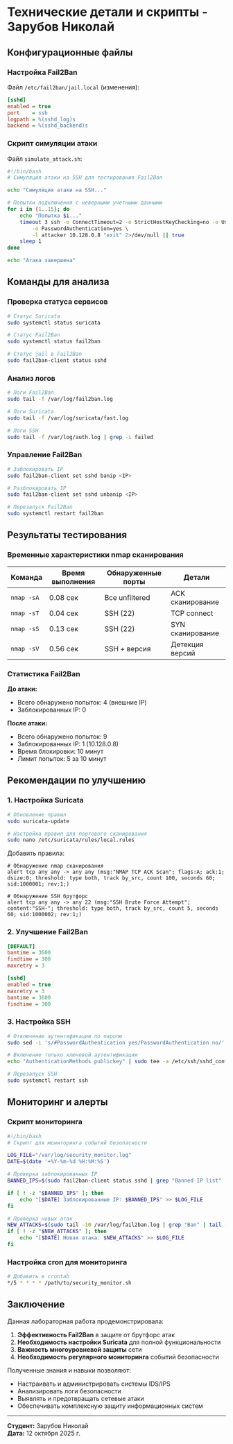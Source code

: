 # Технические детали и скрипты - Зарубов Николай

## Конфигурационные файлы

### Настройка Fail2Ban

Файл `/etc/fail2ban/jail.local` (изменения):
```ini
[sshd]
enabled = true
port    = ssh
logpath = %(sshd_log)s
backend = %(sshd_backend)s
```

### Скрипт симуляции атаки

Файл `simulate_attack.sh`:
```bash
#!/bin/bash
# Симуляция атаки на SSH для тестирования Fail2Ban

echo "Симуляция атаки на SSH..."

# Попытки подключения с неверными учетными данными
for i in {1..15}; do
    echo "Попытка $i..."
    timeout 3 ssh -o ConnectTimeout=2 -o StrictHostKeyChecking=no -o UserKnownHostsFile=/dev/null \
        -o PasswordAuthentication=yes \
        -l attacker 10.128.0.8 "exit" 2>/dev/null || true
    sleep 1
done

echo "Атака завершена"
```

## Команды для анализа

### Проверка статуса сервисов
```bash
# Статус Suricata
sudo systemctl status suricata

# Статус Fail2Ban
sudo systemctl status fail2ban

# Статус jail в Fail2Ban
sudo fail2ban-client status sshd
```

### Анализ логов
```bash
# Логи Fail2Ban
sudo tail -f /var/log/fail2ban.log

# Логи Suricata
sudo tail -f /var/log/suricata/fast.log

# Логи SSH
sudo tail -f /var/log/auth.log | grep -i failed
```

### Управление Fail2Ban
```bash
# Заблокировать IP
sudo fail2ban-client set sshd banip <IP>

# Разблокировать IP
sudo fail2ban-client set sshd unbanip <IP>

# Перезапуск Fail2Ban
sudo systemctl restart fail2ban
```

## Результаты тестирования

### Временные характеристики nmap сканирования

| Команда | Время выполнения | Обнаруженные порты | Детали |
|---------|------------------|-------------------|---------|
| `nmap -sA` | 0.08 сек | Все unfiltered | ACK сканирование |
| `nmap -sT` | 0.04 сек | SSH (22) | TCP connect |
| `nmap -sS` | 0.13 сек | SSH (22) | SYN сканирование |
| `nmap -sV` | 0.56 сек | SSH + версия | Детекция версий |

### Статистика Fail2Ban

**До атаки:**
- Всего обнаружено попыток: 4 (внешние IP)
- Заблокированных IP: 0

**После атаки:**
- Всего обнаружено попыток: 9
- Заблокированных IP: 1 (10.128.0.8)
- Время блокировки: 10 минут
- Лимит попыток: 5 за 10 минут

## Рекомендации по улучшению

### 1. Настройка Suricata

```bash
# Обновление правил
sudo suricata-update

# Настройка правил для портового сканирования
sudo nano /etc/suricata/rules/local.rules
```

Добавить правила:
```
# Обнаружение nmap сканирования
alert tcp any any -> any any (msg:"NMAP TCP ACK Scan"; flags:A; ack:1; dsize:0; threshold: type both, track by_src, count 100, seconds 60; sid:1000001; rev:1;)

# Обнаружение SSH брутфорс
alert tcp any any -> any 22 (msg:"SSH Brute Force Attempt"; content:"SSH-"; threshold: type both, track by_src, count 5, seconds 60; sid:1000002; rev:1;)
```

### 2. Улучшение Fail2Ban

```ini
[DEFAULT]
bantime = 3600
findtime = 300
maxretry = 3

[sshd]
enabled = true
maxretry = 3
bantime = 3600
findtime = 300
```

### 3. Настройка SSH

```bash
# Отключение аутентификации по паролю
sudo sed -i 's/#PasswordAuthentication yes/PasswordAuthentication no/' /etc/ssh/sshd_config

# Включение только ключевой аутентификации
echo "AuthenticationMethods publickey" | sudo tee -a /etc/ssh/sshd_config

# Перезапуск SSH
sudo systemctl restart ssh
```

## Мониторинг и алерты

### Скрипт мониторинга

```bash
#!/bin/bash
# Скрипт для мониторинга событий безопасности

LOG_FILE="/var/log/security_monitor.log"
DATE=$(date '+%Y-%m-%d %H:%M:%S')

# Проверка заблокированных IP
BANNED_IPS=$(sudo fail2ban-client status sshd | grep "Banned IP list" | cut -d: -f2)

if [ ! -z "$BANNED_IPS" ]; then
    echo "[$DATE] Заблокированные IP: $BANNED_IPS" >> $LOG_FILE
fi

# Проверка новых атак
NEW_ATTACKS=$(sudo tail -10 /var/log/fail2ban.log | grep "Ban" | tail -1)
if [ ! -z "$NEW_ATTACKS" ]; then
    echo "[$DATE] Новая атака: $NEW_ATTACKS" >> $LOG_FILE
fi
```

### Настройка cron для мониторинга

```bash
# Добавить в crontab
*/5 * * * * /path/to/security_monitor.sh
```

## Заключение

Данная лабораторная работа продемонстрировала:

1. **Эффективность Fail2Ban** в защите от брутфорс атак
2. **Необходимость настройки Suricata** для полной функциональности
3. **Важность многоуровневой защиты** сети
4. **Необходимость регулярного мониторинга** событий безопасности

Полученные знания и навыки позволяют:
- Настраивать и администрировать системы IDS/IPS
- Анализировать логи безопасности
- Выявлять и предотвращать сетевые атаки
- Обеспечивать комплексную защиту информационных систем

---
**Студент:** Зарубов Николай  
**Дата:** 12 октября 2025 г.
